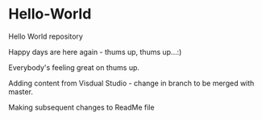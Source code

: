 # Hello-World
Hello World repository

Happy days are here again - thums up, thums up...:)

Everybody's feeling great on thums up.

Adding content from Visdual Studio - change in branch to be merged with master. 

Making subsequent changes to ReadMe file